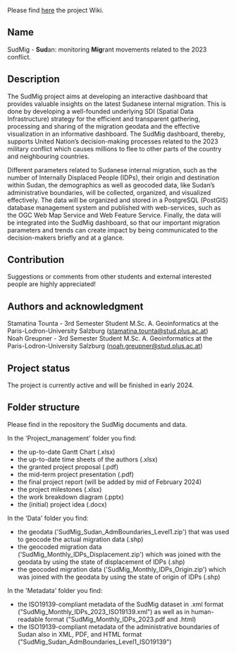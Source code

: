 Please find [here](https://git.sbg.ac.at/s1095729/sdi_sudan_migration/-/wikis/Home) the project Wiki. 

## Name
SudMig - **Sud**an: monitoring **Mig**rant movements related to the 2023 conflict.

## Description
The SudMig project aims at developing an interactive dashboard that provides valuable insights on the latest Sudanese internal migration. This is done by developing a well-founded underlying SDI (Spatial Data Infrastructure) strategy for the efficient and transparent gathering, processing and sharing of the migration geodata and the effective visualization in an informative dashboard. The SudMig dashboard, thereby, supports United Nation’s decision-making processes related to the 2023 military conflict which causes millions to flee to other parts of the country and neighbouring countries.    

Different parameters related to Sudanese internal migration, such as the number of Internally Displaced People (IDPs), their origin and destination within Sudan, the demographics as well as geocoded data, like Sudan’s administrative boundaries, will be collected, organized, and visualized effectively. The data will be organized and stored in a PostgreSQL (PostGIS) database management system and published with web-services, such as the OGC Web Map Service and Web Feature Service. Finally, the data will be integrated into the SudMig dashboard, so that our important migration parameters and trends can create impact by being communicated to the decision-makers briefly and at a glance.  

## Contribution
Suggestions or comments from other students and external interested people are highly appreciated! 

## Authors and acknowledgment
Stamatina Tounta - 3rd Semester Student M.Sc. A. Geoinformatics at the Paris-Lodron-University Salzburg (stamatina.tounta@stud.plus.ac.at) <br>
Noah Greupner - 3rd Semester Student M.Sc. A. Geoinformatics at the Paris-Lodron-University Salzburg (noah.greupner@stud.plus.ac.at) 

## Project status
The project is currently active and will be finished in early 2024. 

## Folder structure
Please find in the repository the SudMig documents and data.

In the 'Project_management' folder you find:
- the up-to-date Gantt Chart (.xlsx)
- the up-to-date time sheets of the authors (.xlsx)
- the granted project proposal (.pdf)
- the mid-term project presentation (.pdf)
- the final project report (will be added by mid of February 2024)
- the project milestones (.xlsx)
- the work breakdown diagram (.pptx)
- the (initial) project idea (.docx)

In the 'Data' folder you find:
- the geodata ('SudMig_Sudan_AdmBoundaries_Level1.zip') that was used to geocode the actual migration data (.shp) <br>
- the geocoded migration data ('SudMig_Monthly_IDPs_Displacement.zip') which was joined with the geodata by using the state of displacement of IDPs (.shp) <br>
- the geocoded migration data ('SudMig_Monthly_IDPs_Origin.zip') which was joined with the geodata by using the state of origin of IDPs (.shp) <br>

In the 'Metadata' folder you find:
- the ISO19139-compliant metadata of the SudMig dataset in .xml format ("SudMig_Monthly_IDPs_2023_ISO19139.xml") as well as in human-readable format ("SudMig_Monthly_IDPs_2023.pdf and .html)
- the ISO19139-compliant metadata of the administrative boundaries of Sudan also in XML, PDF, and HTML format ("SudMig_Sudan_AdmBoundaries_Level1_ISO19139")    
